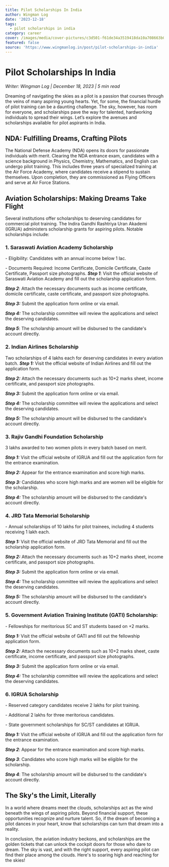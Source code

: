 ```yaml
---
title: Pilot Scholarships In India
author: Wingman Log
date: '2023-12-18'
tags:
  - pilot scholarships in india
category: career
cover: /images/media/cover-pictures/c3d501-f61de34a3519418da10a708663b0e0d4-mv2-57c683b3.png
featured: false
source: 'https://www.wingmanlog.in/post/pilot-scholarships-in-india'
---
```


# Pilot Scholarships In India

*Writer: Wingman Log | December 18, 2023 | 5 min read*

Dreaming of navigating the skies as a pilot is a passion that courses through the veins of many aspiring young hearts. Yet, for some, the financial hurdle of pilot training can be a daunting challenge. The sky, however, has room for everyone, and scholarships pave the way for talented, hardworking individuals to spread their wings. Let’s explore the avenues and scholarships available for pilot aspirants in India.

## NDA: Fulfilling Dreams, Crafting Pilots

The National Defense Academy (NDA) opens its doors for passionate individuals with merit. Clearing the NDA entrance exam, candidates with a science background in Physics, Chemistry, Mathematics, and English can undergo pilot training. This includes three years of specialized training at the Air Force Academy, where candidates receive a stipend to sustain themselves. Upon completion, they are commissioned as Flying Officers and serve at Air Force Stations.

## Aviation Scholarships: Making Dreams Take Flight

Several institutions offer scholarships to deserving candidates for commercial pilot training. The Indira Gandhi Rashtriya Uran Akademi (IGRUA) administers scholarship grants for aspiring pilots. Notable scholarships include:

### 1\. Saraswati Aviation Academy Scholarship

\- Eligibility: Candidates with an annual income below 1 lac.

\- Documents Required: Income Certificate, Domicile Certificate, Caste Certificate, Passport size photographs. ***Step 1***: Visit the official website of Saraswati Aviation Academy and fill out the scholarship application form.

***Step 2***: Attach the necessary documents such as income certificate, domicile certificate, caste certificate, and passport size photographs.

***Step 3:*** Submit the application form online or via email.

***Step 4:*** The scholarship committee will review the applications and select the deserving candidates.

***Step 5***: The scholarship amount will be disbursed to the candidate's account directly.

### 2\. Indian Airlines Scholarship

Two scholarships of 4 lakhs each for deserving candidates in every aviation batch. ***Step 1:*** Visit the official website of Indian Airlines and fill out the application form.

***Step 2:*** Attach the necessary documents such as 10+2 marks sheet, income certificate, and passport size photographs.

***Step 3:*** Submit the application form online or via email.

***Step 4:*** The scholarship committee will review the applications and select the deserving candidates.

***Step 5:*** The scholarship amount will be disbursed to the candidate's account directly.

### 3\. Rajiv Gandhi Foundation Scholarship

3 lakhs awarded to two women pilots in every batch based on merit.

***Step 1:*** Visit the official website of IGRUA and fill out the application form for the entrance examination.

***Step 2:*** Appear for the entrance examination and score high marks.

***Step 3:*** Candidates who score high marks and are women will be eligible for the scholarship.

***Step 4:*** The scholarship amount will be disbursed to the candidate's account directly.

### 4\. JRD Tata Memorial Scholarship

\- Annual scholarships of 10 lakhs for pilot trainees, including 4 students receiving 1 lakh each.

***Step 1:*** Visit the official website of JRD Tata Memorial and fill out the scholarship application form.

***Step 2:*** Attach the necessary documents such as 10+2 marks sheet, income certificate, and passport size photographs.

***Step 3:*** Submit the application form online or via email.

***Step 4:*** The scholarship committee will review the applications and select the deserving candidates.

***Step 5:*** The scholarship amount will be disbursed to the candidate's account directly.

### 5\. Government Aviation Training Institute (GATI) Scholarship:

\- Fellowships for meritorious SC and ST students based on +2 marks.

***Step 1:*** Visit the official website of GATI and fill out the fellowship application form.

***Step 2:*** Attach the necessary documents such as 10+2 marks sheet, caste certificate, income certificate, and passport size photographs.

***Step 3:*** Submit the application form online or via email.

***Step 4:*** The scholarship committee will review the applications and select the deserving candidates.

### 6\. IGRUA Scholarship

\- Reserved category candidates receive 2 lakhs for pilot training.

\- Additional 2 lakhs for three meritorious candidates.

\- State government scholarships for SC/ST candidates at IGRUA.  

***Step 1:*** Visit the official website of IGRUA and fill out the application form for the entrance examination.

***Step 2***: Appear for the entrance examination and score high marks.

***Step 3***: Candidates who score high marks will be eligible for the scholarship.  

***Step 4***: The scholarship amount will be disbursed to the candidate's account directly.

## The Sky's the Limit, Literally

In a world where dreams meet the clouds, scholarships act as the wind beneath the wings of aspiring pilots. Beyond financial support, these opportunities recognize and nurture talent. So, if the dream of becoming a pilot dances in your heart, know that scholarships can turn that dream into a reality.

In conclusion, the aviation industry beckons, and scholarships are the golden tickets that can unlock the cockpit doors for those who dare to dream. The sky is vast, and with the right support, every aspiring pilot can find their place among the clouds. Here's to soaring high and reaching for the skies!
